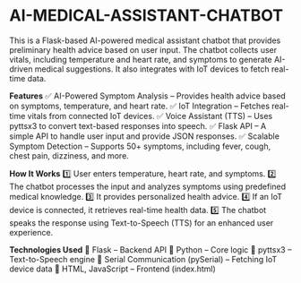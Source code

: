 # AI-MEDICAL-ASSISTANT-CHATBOT
This is a Flask-based AI-powered medical assistant chatbot that provides preliminary health advice based on user input. The chatbot collects user vitals, including temperature and heart rate, and symptoms to generate AI-driven medical suggestions. It also integrates with IoT devices to fetch real-time data.


**Features**
✅ AI-Powered Symptom Analysis – Provides health advice based on symptoms, temperature, and heart rate.
✅ IoT Integration – Fetches real-time vitals from connected IoT devices.
✅ Voice Assistant (TTS) – Uses pyttsx3 to convert text-based responses into speech.
✅ Flask API – A simple API to handle user input and provide JSON responses.
✅ Scalable Symptom Detection – Supports 50+ symptoms, including fever, cough, chest pain, dizziness, and more.

**How It Works**
1️⃣ User enters temperature, heart rate, and symptoms.
2️⃣ The chatbot processes the input and analyzes symptoms using predefined medical knowledge.
3️⃣ It provides personalized health advice.
4️⃣ If an IoT device is connected, it retrieves real-time health data.
5️⃣ The chatbot speaks the response using Text-to-Speech (TTS) for an enhanced user experience.

**Technologies Used**
🔹 Flask – Backend API
🔹 Python – Core logic
🔹 pyttsx3 – Text-to-Speech engine
🔹 Serial Communication (pySerial) – Fetching IoT device data
🔹 HTML, JavaScript – Frontend (index.html)
